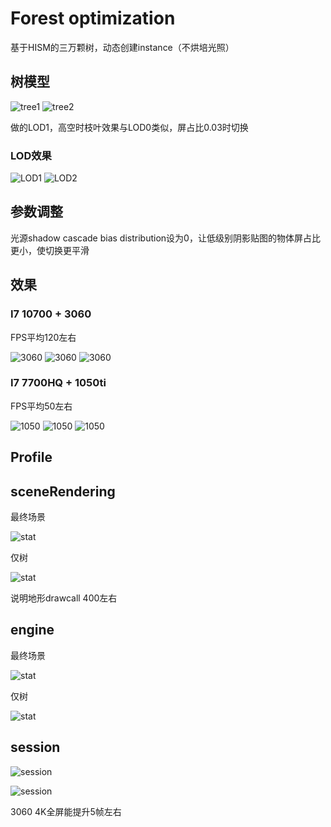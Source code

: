 Forest optimization
=======
基于HISM的三万颗树，动态创建instance（不烘培光照）

树模型
-------
![tree1](img/tree1.png)
![tree2](img/tree2.png)

做的LOD1，高空时枝叶效果与LOD0类似，屏占比0.03时切换

### LOD效果
![LOD1](img/LOD1.png)
![LOD2](img/LOD2.png)

参数调整
---------
光源shadow cascade bias distribution设为0，让低级别阴影贴图的物体屏占比更小，使切换更平滑

效果
---------

### I7 10700 + 3060
FPS平均120左右

![3060](img/3060-1.jpg)
![3060](img/3060-2.jpg)
![3060](img/3060-3.jpg)

### I7 7700HQ + 1050ti
FPS平均50左右

![1050](img/1050-1.jpg)
![1050](img/1050-2.jpg)
![1050](img/1050-3.jpg)

Profile
-----------

## sceneRendering
最终场景

![stat](img/stat-sr.png)

仅树

![stat](img/stat-sr-raw.png)

说明地形drawcall 400左右

## engine
最终场景

![stat](img/stat-e.png)

仅树

![stat](img/stat-e-raw.png)

## session
![session](img/session1.png)

![session](img/session2.png)

3060 4K全屏能提升5帧左右
